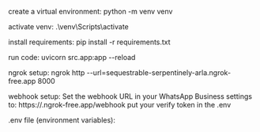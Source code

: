 create a virtual environment:
python -m venv venv

activate venv:
.\venv\Scripts\activate

install requirements:
pip install -r requirements.txt

run code:
uvicorn src.app:app --reload

ngrok setup:
ngrok http --url=sequestrable-serpentinely-arla.ngrok-free.app 8000 

webhook setup:
Set the webhook URL in your WhatsApp Business settings to:
https://<your-ngrok-subdomain>.ngrok-free.app/webhook
put your verify token in the .env



.env file (environment variables):
